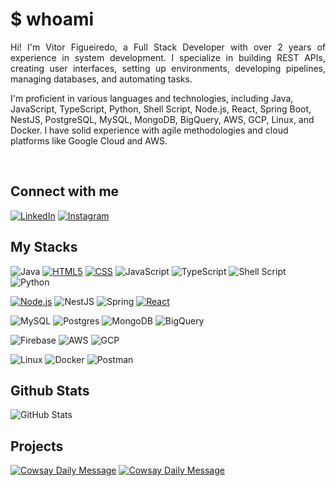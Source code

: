# $ whoami
 <p align="justify">Hi! I'm Vitor Figueiredo, a Full Stack Developer with over 2 years of experience in system development. I specialize in building REST APIs, creating user interfaces, setting up environments, developing pipelines, managing databases, and automating tasks. 

I'm proficient in various languages and technologies, including Java, JavaScript, TypeScript, Python, Shell Script, Node.js, React, Spring Boot, NestJS, PostgreSQL, MySQL, MongoDB, BigQuery, AWS, GCP, Linux, and Docker. I have solid experience with agile methodologies and cloud platforms like Google Cloud and AWS.
</p>
 <br>

## Connect with me

[![LinkedIn](https://img.shields.io/badge/LinkedIn-000?style=for-the-badge&logo=linkedin&logoColor=0E76A8)](https://www.linkedin.com/in/vitor-figueiredo-b38b99191/) 
[![Instagram](https://img.shields.io/badge/Instagram-000?style=for-the-badge&logo=instagram)](https://www.instagram.com/vitor.figueired0/)


## My Stacks
![Java](https://img.shields.io/badge/Java-0d0a00?style=for-the-badge&logo=openjdk&logoColor=white)
[![HTML5](https://img.shields.io/badge/HTML5-0d0a00?style=for-the-badge&logo=html5&logoColor=white)](https://developer.mozilla.org/en-US/docs/Web/Guide/HTML/HTML5)
[![CSS](https://img.shields.io/badge/CSS-0d0a00?style=for-the-badge&logo=css3&logoColor=white)](https://developer.mozilla.org/en-US/docs/Web/CSS)
![JavaScript](https://img.shields.io/badge/JavaScript-0d0a00?style=for-the-badge&logo=javascript&logoColor=white)
![TypeScript](https://img.shields.io/badge/TypeScript-0d0a00?style=for-the-badge&logo=typescript&logoColor=white)
![Shell Script](https://img.shields.io/badge/shell_script-0d0a00.svg?style=for-the-badge&logo=gnu-bash&logoColor=white)
![Python](https://img.shields.io/badge/Python-0d0a00?style=for-the-badge&logo=python&logoColor=white)

[![Node.js](https://img.shields.io/badge/Node.js-0d0a00?style=for-the-badge&logo=node.js&logoColor=white)](https://nodejs.org/)
![NestJS](https://img.shields.io/badge/NestJS-0d0a00?style=for-the-badge&logo=nestjs&logoColor=white)
![Spring](https://img.shields.io/badge/spring-0d0a00.svg?style=for-the-badge&logo=spring&logoColor=white)
[![React](https://img.shields.io/badge/React-0d0a00?style=for-the-badge&logo=react&logoColor=white)](https://reactjs.org/)

![MySQL](https://img.shields.io/badge/mysql-0d0a00.svg?style=for-the-badge&logo=mysql&logoColor=white)
![Postgres](https://img.shields.io/badge/postgres-0d0a00.svg?style=for-the-badge&logo=postgresql&logoColor=white)
![MongoDB](https://img.shields.io/badge/MongoDB-0d0a00?style=for-the-badge&logo=mongodb&logoColor=white)
![BigQuery](https://img.shields.io/badge/BigQuery-0d0a00?style=for-the-badge&logo=google-cloud&logoColor=white)

![Firebase](https://img.shields.io/badge/Firebase-0d0a00?style=for-the-badge&logo=firebase&logoColor=white)
![AWS](https://img.shields.io/badge/AWS-0d0a00?style=for-the-badge&logo=amazon-aws&logoColor=white)
![GCP](https://img.shields.io/badge/GCP-0d0a00?style=for-the-badge&logo=google-cloud&logoColor=white)

![Linux](https://img.shields.io/badge/Linux-0d0a00?style=for-the-badge&logo=linux&logoColor=white)
![Docker](https://img.shields.io/badge/docker-0d0a00.svg?style=for-the-badge&logo=docker&logoColor=white)
![Postman](https://img.shields.io/badge/Postman-0d0a00?style=for-the-badge&logo=postman&logoColor=white)


## Github Stats
![GitHub Stats](https://github-readme-stats.vercel.app/api?username=vitorfigueired0&theme=transparent&bg_color=000&border_color=30A3DC&show_icons=true&icon_color=30A3DC&title_color=f0f8ff&text_color=FFF)

## Projects
[![Cowsay Daily Message](https://github-readme-stats.vercel.app/api/pin/?username=vitorfigueired0&repo=cowsay-message&theme=transparent&bg_color=000&border_color=30A3DC&text_color=FFF)](https://github.com/vitorfigueired0/cowsay-message)
[![Cowsay Daily Message](https://github-readme-stats.vercel.app/api/pin/?username=vitorfigueired0&repo=desafio-obuc&theme=transparent&bg_color=000&border_color=30A3DC&text_color=FFF)](https://github.com/vitorfigueired0/desafio-obuc)



